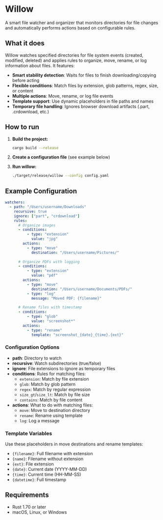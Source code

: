 # Willow

A smart file watcher and organizer that monitors directories for file changes and automatically performs actions based on configurable rules.

## What it does

Willow watches specified directories for file system events (created, modified, deleted) and applies rules to organize, move, rename, or log information about files. It features:

- **Smart stability detection**: Waits for files to finish downloading/copying before acting
- **Flexible conditions**: Match files by extension, glob patterns, regex, size, or content
- **Multiple actions**: Move, rename, or log file events
- **Template support**: Use dynamic placeholders in file paths and names
- **Temporary file handling**: Ignores browser download artifacts (.part, .crdownload, etc.)

## How to run

1. **Build the project:**
   ```bash
   cargo build --release
   ```

2. **Create a configuration file** (see example below)

3. **Run willow:**
   ```bash
   ./target/release/willow --config config.yaml
   ```

## Example Configuration

```yaml
watchers:
  - path: "/Users/username/Downloads"
    recursive: true
    ignore: ["part", "crdownload"]
    rules:
      # Organize images
      - conditions:
          - type: "extension"
            value: "jpg"
        actions:
          - type: "move"
            destination: "/Users/username/Pictures/"
      
      # Organize PDFs with logging
      - conditions:
          - type: "extension"
            value: "pdf"
        actions:
          - type: "move"
            destination: "/Users/username/Documents/PDFs/"
          - type: "log"
            message: "Moved PDF: {filename}"
      
      # Rename files with timestamp
      - conditions:
          - type: "glob"
            value: "screenshot*"
        actions:
          - type: "rename"
            template: "screenshot_{date}_{time}.{ext}"
```

### Configuration Options

- **path**: Directory to watch
- **recursive**: Watch subdirectories (true/false)
- **ignore**: File extensions to ignore as temporary files
- **conditions**: Rules for matching files:
  - `extension`: Match by file extension
  - `glob`: Match by glob pattern
  - `regex`: Match by regular expression
  - `size_gt`/`size_lt`: Match by file size
  - `contains`: Match by file content
- **actions**: What to do with matching files:
  - `move`: Move to destination directory
  - `rename`: Rename using template
  - `log`: Log a message

### Template Variables

Use these placeholders in move destinations and rename templates:

- `{filename}`: Full filename with extension
- `{name}`: Filename without extension
- `{ext}`: File extension
- `{date}`: Current date (YYYY-MM-DD)
- `{time}`: Current time (HH-MM-SS)
- `{datetime}`: Full timestamp

## Requirements

- Rust 1.70 or later
- macOS, Linux, or Windows

